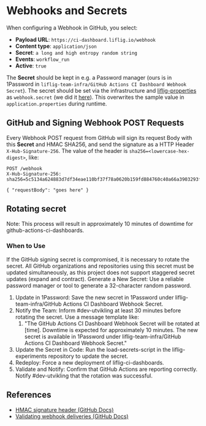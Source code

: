 # Webhooks and Secrets

When configuring a Webhook in GitHub, you select:

- **Payload URL**: `https://ci-dashboard.liflig.io/webhook`
- **Content type**: `application/json`
- **Secret**: `a long and high entropy random string`
- **Events**: `workflow_run`
- **Active**: `true`

The **Secret** should be kept in e.g. a Password manager (ours is in 1Password
in `liflig-team-infra/GitHub Actions CI Dashboard Webhook Secret`).
The secret should be set via the infrastructure
and [liflig-properties](https://github.com/capralifecycle/liflig-properties) as `webhook.secret` (we did
it [here](https://github.com/capralifecycle/liflig-experiments-infra/blob/2103c2b276fe54f0ce74c55d70e139c486dd16f3/load-secrets-github-actions-ci-dashboard.ts#L5)).
This overwrites the sample value in `application.properties` during runtime.

## GitHub and Signing Webhook POST Requests

Every Webhook POST request from GitHub will sign its request Body with this **Secret** and HMAC SHA256,
and send the signature as a HTTP Header `X-Hub-Signature-256`.
The value of the header is `sha256=<lowercase-hex-digest>`, like:

```http request
POST /webhook
X-Hub-Signature-256: sha256=5c5134a624883d7df34eae110bf37f78a0620b159fd884760c40a66a3903293f

{ "requestBody": "goes here" }
```

## Rotating secret
Note: This process will result in approximately 10 minutes of downtime for github-actions-ci-dashboards.

### When to Use
If the GitHub signing secret is compromised, it is necessary to rotate the secret. All GitHub organizations and repositories using this secret must be updated simultaneously, as this project does not support staggered secret updates (expand and contract).
Generate a New Secret: Use a reliable password manager or tool to generate a 32-character random password.

1. Update in 1Password: Save the new secret in 1Password under liflig-team-infra/GitHub Actions CI Dashboard Webhook Secret.
2. Notify the Team: Inform #dev-utvikling at least 30 minutes before rotating the secret. Use a message template like:
   1. "The GitHub Actions CI Dashboard Webhook Secret will be rotated at [time]. Downtime is expected for approximately 10 minutes. The new secret is available in 1Password under liflig-team-infra/GitHub Actions CI Dashboard Webhook Secret."
3. Update the Secret in Code: Run the load-secrets-script in the liflig-experiments repository to update the secret.
4. Redeploy: Force a new deployment of liflig-ci-dashboards.
5. Validate and Notify: Confirm that GitHub Actions are reporting correctly. Notify #dev-utvikling that the rotation was successful.


## References

- [HMAC signature header (GitHub Docs)](https://docs.github.com/en/webhooks/webhook-events-and-payloads#delivery-headers)
- [Validating webhook deliveries (GitHub Docs)](https://docs.github.com/en/webhooks/using-webhooks/validating-webhook-deliveries)


